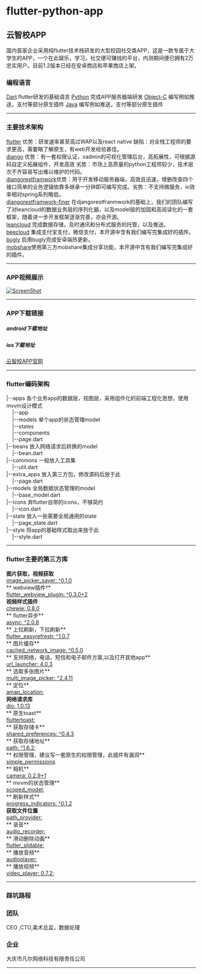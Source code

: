 # flutter-python-app
## 云智校APP
国内首家企业采用纯flutter技术栈研发的大型校园社交类APP，这是一款专属于大学生的APP，一个在此娱乐，学习，社交便可赚钱的平台，内测期间便已拥有2万忠实用户。目前1.2版本已经在安卓商店和苹果商店上架。



### 编程语言
[Dart](https://www.dartlang.org/dart-2 "Dart")	flutter研发的基础语言
[Python](https://www.python.org/downloads/release/python-366/ "Python")  完成APP服务器端研发
[Object-C](https://developer.apple.com/documentation/objectivec "Object-C") 编写例如推送，支付等部分原生插件
[Java](https://www.oracle.com/java/ "Java") 编写例如推送，支付等部分原生插件

------------


### 主要技术架构
[flutter](https://docs.flutter.io/ "flutter") 优势：研发速率甚至高过WAP以及react native 缺陷：对全栈工程师的要求更高，需要略了解原生，有web开发经验甚佳。<br/>
[django](https://www.djangoproject.com/ "django") 优势：有一套权限认证，xadmin的可视化管理后台，高拓展性，可根据源码自定义拓展组件，开发高效 劣势：市场上高质量的python工程师较少，技术层次不齐容易写出难以维护的代码。<br/>
[djangorestframwork](https://www.django-rest-framework.org/ "djangorestframwork")优势：用于开发移动服务器端，高效且迅速，增删改查四个接口简单的业务逻辑依靠多继承一分钟即可编写完成。劣势：不支持微服务，io效率相对spring系列略低。<br/>
[djangorestframwork-finer]( "djangorestframwork-finer") 在djangorestfranmwork的基础上，我们的团队编写了对leancloud的数据业务层的序列化器，以及model层的加固和高阅读化的一套框架，随着进一步开发框架逐渐完善，亦会开源。<br/>
[leancloud](https://leancloud.cn "leancloud") 完成数据存储，及时通讯和分布式服务的托管，以及推送。<br/>
[beecloud](https://beecloud.cn/ "beecloud") 集成支付宝支付，微信支付，本开源中含有我们编写完集成好的插件。<br/>
[bugly](https://bugly.qq.com/v2/ "bugly") 启用bugly完成安卓端热更新。<br/>
[mobshare](http://www.mob.com/ "mobshare")使用第三方mobshare集成分享功能，本开源中含有我们编写完集成好的插件。<br/>

------------


### APP视频展示
[![ScreenShot](https://www.finerit.com/media/zhanshi.png)](https://ugcbsy.qq.com/uwMROfz0r5zIYaQXGdGnC2dfDmZ5O1zlddyT0ZvrRdAm2x5e/i0849m96hkd.mp4?sdtfrom=v1010&guid=dd8e783680cdbc13b334388f06e0d895&vkey=CC19A6ADF55246150D9169DE053F17C3032D9B9396973A32D85062FA0D04F8C02F18E45AD6E855A6CDFF68508BE0B8592B60FCF22E522C8496AD478460FEB765D7DEC57F25D553AE3A635BBE8985DF2D05CCE4E3B83E4878394CFE95E0F14D9E3D444063E486FEDF2448314EA99BFA23106141D2C76DB7BF)

------------


### APP下载链接
##### android下载地址
##### ios下载地址
[云智校APP官网](https://app.finerit.com/index.html "云智校APP官网")

------------

### flutter编码架构
|--apps 各个业务app的数据层，视图层，采用组件化的前端工程化思想，使用mvvm设计模式<br/>
&nbsp;&nbsp;&nbsp;&nbsp;|--app<br/>
&nbsp;&nbsp;&nbsp;&nbsp;|--models 单个app的状态管理model<br/>
&nbsp;&nbsp;&nbsp;&nbsp;|--states<br/>
&nbsp;&nbsp;&nbsp;&nbsp;|--components<br/>
&nbsp;&nbsp;&nbsp;&nbsp;|--page.dart<br/>
|--beans 放入网络请求后转换的model<br/>
&nbsp;&nbsp;&nbsp;&nbsp;|--bean.dart<br/>
|--commons 一般放入工具集<br/>
&nbsp;&nbsp;&nbsp;&nbsp;|--util.dart<br/>
|--extra_apps 放入第三方包，修改源码后放于此<br/>
&nbsp;&nbsp;&nbsp;&nbsp;|--page.dart<br/>
|--models 全局数据状态管理的model<br/>
&nbsp;&nbsp;&nbsp;&nbsp;|--base_model.dart<br/>
|--icons 弃flutter自带的icons，不够简约<br/>
&nbsp;&nbsp;&nbsp;&nbsp;|--icon.dart<br/>
|--state 放入一些需要全局通用的state<br/>
&nbsp;&nbsp;&nbsp;&nbsp;|--page_state.dart<br/>
|--style 将app的基础样式取出来放于此<br/>
&nbsp;&nbsp;&nbsp;&nbsp;|--style.dart<br/>

------------


### flutter主要的第三方库
 **图片获取，视频获取**<br/>
 [image_picker_saver: ^0.1.0](https://pub.dartlang.org/packages/image_picker_saver)<br/>
**  webview插件**<br/>
 [flutter_webview_plugin: ^0.3.0+2 ](https://pub.dartlang.org/packages/flutter_webview_plugin)<br/>
**视频样式插件**<br/>
 [ chewie: 0.8.0  ](https://pub.dartlang.org/packages/chewie)<br/>
 ** flutter异步**<br/>
  [  async: ^2.0.8](https://pub.dartlang.org/packages/async)<br/>
 ** 上拉刷新，下拉刷新**<br/>
   [  flutter_easyrefresh: ^1.0.7 ](https://pub.dartlang.org/packages/flutter_easyrefresh)<br/>
**  图片缓存**<br/>
   [ cached_network_image: ^0.5.0  ](https://pub.dartlang.org/packages/cached_network_image)<br/>
 ** 支持网络，电话，短信和电子邮件方案,以及打开其他app**<br/>
  [url_launcher: 4.0.3   ](https://pub.dartlang.org/packages/url_launcher#-readme-tab-)<br/>
 ** 选取多张图片**<br/>
   [  multi_image_picker: ^2.4.11 ](https://pub.dartlang.org/packages/multi_image_picker)<br/>
**  定位**<br/>
  [ amap_location:  ](https://pub.dartlang.org/packages/amap_location)<br/>
  **网络请求库**<br/>
  [   dio: 1.0.13 ](https://pub.dartlang.org/packages/dio)<br/>
**  原生toast**<br/>
  [   fluttertoast:  ](https://pub.dartlang.org/packages/fluttertoast)<br/>
**  获取存储卡**<br/>
 [   shared_preferences: ^0.4.3 ](https://pub.dartlang.org/packages/shared_preferences)<br/>
** 获取存储地址**<br/>
   [   path: ^1.6.2:  ](https://pub.dartlang.org/packages/path)<br/>
 ** 权限管理，建议写一套原生的权限管理，此插件有漏洞**<br/>
   [  simple_permissions ](https://pub.dartlang.org/packages/simple_permissions)<br/>
 ** 相机**<br/>
  [   camera: 0.2.9+1 ](https://pub.dartlang.org/packages/camera)<br/>
 ** mvvm的状态管理**<br/>
   [  scoped_model: ](https://pub.dartlang.org/packages/scoped_model)<br/>
 ** 刷新样式**<br/>
   [  progress_indicators: ^0.1.2 ](https://pub.dartlang.org/packages/progress_indicators)<br/>
  **获取文件位置**<br/>
   [  path_provider: ](https://pub.dartlang.org/packages/path_provider)<br/>
**  录音**<br/>
   [  audio_recorder: ](https://pub.dartlang.org/packages/audio_recorder)<br/>
**  滑动删除动画**<br/>
   [  flutter_slidable: ](https://pub.dartlang.org/packages/flutter_slidable)<br/>
**  播放音频**<br/>
   [  audioplayer: ](https://pub.dartlang.org/packages/audioplayer)<br/>
**  播放视频**<br/>
   [   video_player: 0.7.2: ](https://pub.dartlang.org/packages/video_player)<br/>

------------


### 踩坑路程

### 团队
CEO ,CTO,美术总监，数据处理
### 企业
大庆市凡尔网络科技有限责任公司

------------

